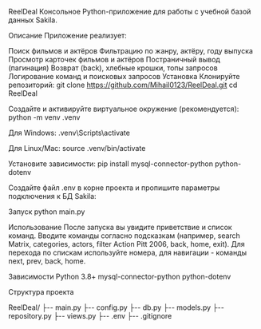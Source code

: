 ReelDeal
Консольное Python-приложение для работы с учебной базой данных Sakila.

Описание
Приложение реализует:

Поиск фильмов и актёров
Фильтрацию по жанру, актёру, году выпуска
Просмотр карточек фильмов и актёров
Постраничный вывод (пагинация)
Возврат (back), хлебные крошки, топы запросов
Логирование команд и поисковых запросов
Установка
Клонируйте репозиторий: git clone https://github.com/Mihail0123/ReelDeal.git cd ReelDeal

Создайте и активируйте виртуальное окружение (рекомендуется): python -m venv .venv

Для Windows: .venv\Scripts\activate

Для Linux/Mac: source .venv/bin/activate

Установите зависимости: pip install mysql-connector-python python-dotenv

Создайте файл .env в корне проекта и пропишите параметры подключения к БД Sakila:

Запуск
python main.py

Использование
После запуска вы увидите приветствие и список команд.
Вводите команды согласно подсказкам (например, search Matrix, categories, actors, filter Action Pitt 2006, back, home, exit).
Для перехода по спискам используйте номера, для навигации - команды next, prev, back, home.

Зависимости
Python 3.8+
mysql-connector-python
python-dotenv

Структура проекта

ReelDeal/ 
├-- main.py 
├-- config.py 
├-- db.py 
├-- models.py 
├-- repository.py 
├-- views.py 
├-- .env 
├-- .gitignore
